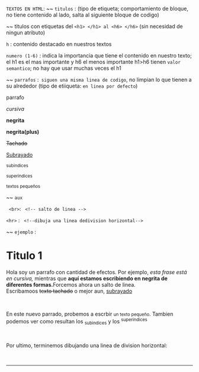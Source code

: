 ``TEXTOS EN HTML``:
~~ ``titulos`` : (tipo de etiqueta; comportamiento de bloque, no tiene contenido al lado, salta al siguiente bloque de codigo)

~~ titulos con etiquetas del ``<h1> </h1> al <h6> </h6>`` (sin necesidad de ningun atributo)

``h`` : contenido destacado en nuestros textos

``numero (1-6)`` : indica la importancia que tiene el contenido en nuestro texto; el h1 es el mas importante y h6 el menos importante h1>h6 tienen ``valor semantico``; no hay que usar muchas veces el h1 

~~ ``parrafos`` :`` siguen una misma linea de codigo``, no limpian lo que tienen a su alrededor (tipo de etiiqueta: ``en linea por defecto``)
  <p> parrafo </p>
  
  <i>cursiva</i>

  <b>negrita</b>

  <strong>negrita(plus)</strong>

  <del>Tachado</del>

  <u>Subrayado</u>

  <sub>subindices</sub>

  <sup>superindices</sup>

  <small>textos pequeños</small>

~~ ``aux``

`` <br>``: ``  <!-- salto de linea --> ``

`` <hr> `` :  `` <!--dibuja una linea dedivision horizontal-->``


~~ ``ejemplo`` : 

 <h1>Titulo 1</h1>
  <p>Hola soy un parrafo con cantidad de efectos. Por ejemplo, <i>esta frase está en cursiva, </i> mientras que <strong>aquí estamos escribiendo en negrita de diferentes formas.</strong>Forcemos ahora un salto de linea. <br>
Escribamoos <del>texto tachado</del> o mejor aun, <u>subrayado</u></p>
<br>
<p>En este nuevo parrado, probemos a escrbir <small>un texto pequeño</small>. Tambien podemos ver como resultan los <sub>subindices</sub> y los <sup>superindices</sup></p>
<br>
<p>Por ultimo, terminemos dibujando una linea de division horizontal:</p>
<br>
<hr>
